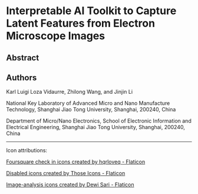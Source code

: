 # Interpretable AI Toolkit to Capture Latent Features from Electron Microscope Images

## Abstract



## Authors

Karl Luigi Loza Vidaurre, Zhilong Wang, and Jinjin Li

National Key Laboratory of Advanced Micro and Nano Manufacture Technology, Shanghai Jiao Tong University, Shanghai, 200240, China

Department of Micro/Nano Electronics, School of Electronic Information and Electrical Engineering, Shanghai Jiao Tong University, Shanghai, 200240, China

---

Icon attributions:

<a href="https://www.flaticon.com/free-icons/foursquare-check-in" title="foursquare check in icons">Foursquare check in icons created by hqrloveq - Flaticon</a>

<a href="https://www.flaticon.com/free-icons/disabled" title="disabled icons">Disabled icons created by Those Icons - Flaticon</a>

<a href="https://www.flaticon.com/free-icons/image-analysis" title="image-analysis icons">Image-analysis icons created by Dewi Sari - Flaticon</a>

